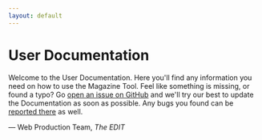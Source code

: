 ```yaml
---
layout: default
---
```


# User Documentation

Welcome to the User Documentation. Here you'll find any information you need on how to use the Magazine Tool. Feel like something is missing, or found a typo? Go [open an issue on GitHub](https://github.com/NAPWebProductionEditTeam/MagTool2/issues) and we'll try our best to update the Documentation as soon as possible. Any bugs you found can be [reported there](https://github.com/NAPWebProductionEditTeam/MagTool2/issues) as well.

— Web Production Team, *The EDIT*
